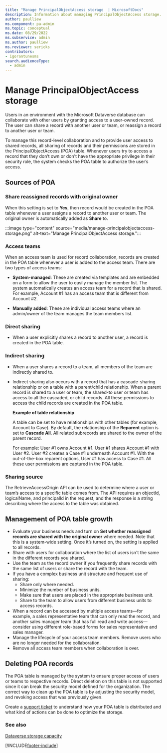 ```yaml
---
title: "Manage PrincipalObjectAccess storage  | MicrosoftDocs"
description: Information about managing PrincipalObjectAccess storage.
author: paulliew 
ms.component: pa-admin
ms.topic: conceptual
ms.date: 08/29/2022
ms.subservice: admin
ms.author: paulliew 
ms.reviewer: sericks 
contributors:
- igorantunesms 
search.audienceType: 
  - admin
---
```

# Manage PrincipalObjectAccess storage

Users in an environment with the Microsoft Dataverse database can collaborate with other users by granting access to a user-owned record. The user can share a record with another user or team, or reassign a record to another user or team.

To manage this record-level collaboration and to provide user access to shared records, all sharing of records and their permissions are stored in the PrincipalObjectAccess (POA) table. Whenever users try to access a record that they don’t own or don't have the appropriate privilege in their security role, the system checks the POA table to authorize the user’s access. 

## Sources of POA

### Share reassigned records with original owner

When this setting is set to **Yes**, then record would be created in the POA table whenever a user assigns a record to another user or team. The original owner is automatically added as **Share** to.

:::image type="content" source="media/manage-principalobjectaccess-storage.png" alt-text="Manage PrincipalObjectAccess storage.":::

### Access teams
When an access team is used for record collaboration, records are created in the POA table whenever a user is added to the access team. There are two types of access teams:

- **System-managed**: These are created via templates and are embedded on a form to allow the user to easily manage the member list. The system automatically creates an access team for a record that is shared. For example, Account #1 has an access team that is different from Account #2. 

- **Manually added**: These are individual access teams where an admin/owner of the team manages the team members list. 

### Direct sharing

- When a user explicitly shares a record to another user, a record is created in the POA table.

### Indirect sharing

- When a user shares a record to a team, all members of the team are indirectly shared to.

- Indirect sharing also occurs with a record that has a cascade-sharing relationship or on a table with a parent/child relationship. When a parent record is shared to a user or team, the shared-to user or team has access to all the cascaded, or child records. All these permissions to access the child records are created in the POA table. 

  **Example of table relationship**
  
  A table can be set to have relationships with other tables (for example, Account to Case). By default, the relationship of the **Reparent** option is set to **Cascade All**. All related subrecords are shared to the owner of the parent record.  

  For example: User #1 owns Account #1. User #1 shares Account #1 with User #2. User #2 creates a Case #1 underneath Account #1. With the out-of-the-box reparent options, User #1 has access to Case #1. All these user permissions are captured in the POA table.

### Sharing source
The RetrieveAccessOrigin API can be used to determine where a user or team’s access to a specific table comes from. The API requires an objectId, logicalName, and principalId in the request, and the response is a string describing where the access to the table was obtained.

## Management of POA table growth  

- Evaluate your business needs and turn on **Set whether reassigned records are shared with the original owner** where needed. Note that this is a system-wide setting. Once it’s turned on, the setting is applied to all records.
- Share with users for collaboration where the list of users isn't the same in the different records you shared.
- Use the team as the record owner if you frequently share records with the same list of users or share the record with the team.
- If you have a complex business unit structure and frequent use of sharing:
  - Share only where needed.
  - Minimize the number of business units.
  - Make sure that users are placed in the appropriate business unit.
  - Share to the team to allow users from different business units to access records.
- When a record can be accessed by multiple access teams—for example, a sales representative team that can only read the record, and another sales manager team that has full read and write access—consider using different role-based forms for sales representative and sales manager. 
- Manage the lifecycle of your access team members. Remove users who are no longer needed for the collaboration.
- Remove all access team members when collaboration is over. 

## Deleting POA records
The POA table is managed by the system to ensure proper access of users or teams to respective records. Direct deletion on this table is not supported since it can break the security model defined for the organization. The correct way to clean up the POA table is by adjusting the security model, and revoking access that was previously given.

Create a [support ticket](https://dynamics.microsoft.com/support/) to understand how your POA table is distributed and what kind of actions can be done to optimize the storage.

### See also
[Dataverse storage capacity](capacity-storage.md)


[!INCLUDE[footer-include](../includes/footer-banner.md)]



